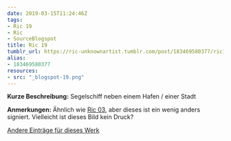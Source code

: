 ```yaml
---
date: 2019-03-15T11:24:46Z
tags:
- Ric 19
- Ric
- SourceBlogspot
title: Ric 19
tumblr_url: https://ric-unknownartist.tumblr.com/post/183469580377/ric19
alias:
- 183469580377
resources:
- src: "_blogspot-19.png"
---
```


**Kurze Beschreibung:** Segelschiff neben einem Hafen / einer Stadt

**Anmerkungen:** Ähnlich wie [Ric 03](/tags/ric-03), aber dieses ist ein wenig anders signiert. Vielleicht ist dieses Bild kein Druck?

[Andere Einträge für dieses Werk](/tags/ric-19)
